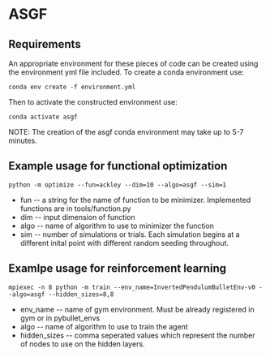 # ASGF

## Requirements
An appropriate environment for these pieces of code can be created
using the environment yml file included. To create a conda environment 
use: 
```
conda env create -f environment.yml
```

Then to activate the constructed environment use:
```
conda activate asgf
```

NOTE: The creation of the asgf conda environment may take up to 5-7 minutes.

## Example usage for functional optimization

```
python -m optimize --fun=ackley --dim=10 --algo=asgf --sim=1
```
* fun -- a string for the name of function to be minimizer. Implemented functions are in tools/function.py
* dim -- input dimension of function
* algo -- name of algorithm to use to minimizer the function
* sim -- number of simulations or trials. Each simulation begins at a different inital point with different random seeding throughout.

## Examlpe usage for reinforcement learning

```
mpiexec -n 8 python -m train --env_name=InvertedPendulumBulletEnv-v0 --algo=asgf --hidden_sizes=8,8
```
* env\_name -- name of gym environment. Must be already registered in gym or in pybullet\_envs
* algo      -- name of algorithm to use to train the agent
* hidden\_sizes -- comma seperated values which represent the number of nodes to use on the hidden layers.
